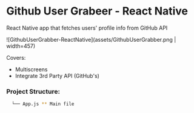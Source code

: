 # Github User Grabeer - React Native
React Native app that fetches users' profile info from GitHub API

![GithubUserGrabber-ReactNative](assets/GithubUserGrabber.png | width=457)

Covers:
* Multiscreens
* Integrate 3rd Party API (GitHub's)


### Project Structure:

```sh
  └── App.js ** Main file